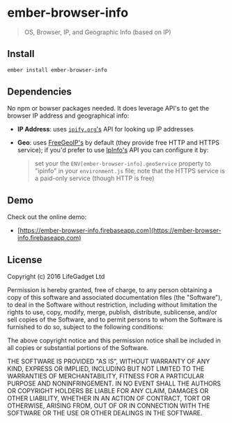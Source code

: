 # ember-browser-info
> OS, Browser, IP, and Geographic Info (based on IP)


## Install

```sh
ember install ember-browser-info
```

## Dependencies

No npm or bowser packages needed. It does leverage API's to get the browser IP address and geographical info:

- **IP Address**: uses [`ipify.org`'s](http://ipify.org) API for looking up IP addresses
- **Geo**: uses [FreeGeoIP's](http://freegeoip.net) by default (they provide free HTTP and HTTPS service); if you'd prefer to use [IpInfo's](http://ipinfo.io) API you can configure it by:

  > set your the `ENV[ember-browser-info].geoService` property to "ipinfo" in your `environment.js` file; note that the HTTPS service is a paid-only service (though HTTP is free)

## Demo

Check out the online demo:
- [https://ember-browser-info.firebaseapp.com](https://ember-browser-info.firebaseapp.com)

## License

Copyright (c) 2016 LifeGadget Ltd

Permission is hereby granted, free of charge, to any person obtaining a copy of
this software and associated documentation files (the "Software"), to deal in
the Software without restriction, including without limitation the rights to
use, copy, modify, merge, publish, distribute, sublicense, and/or sell copies
of the Software, and to permit persons to whom the Software is furnished to do
so, subject to the following conditions:

The above copyright notice and this permission notice shall be included in all
copies or substantial portions of the Software.

THE SOFTWARE IS PROVIDED "AS IS", WITHOUT WARRANTY OF ANY KIND, EXPRESS OR
IMPLIED, INCLUDING BUT NOT LIMITED TO THE WARRANTIES OF MERCHANTABILITY,
FITNESS FOR A PARTICULAR PURPOSE AND NONINFRINGEMENT. IN NO EVENT SHALL THE
AUTHORS OR COPYRIGHT HOLDERS BE LIABLE FOR ANY CLAIM, DAMAGES OR OTHER
LIABILITY, WHETHER IN AN ACTION OF CONTRACT, TORT OR OTHERWISE, ARISING FROM,
OUT OF OR IN CONNECTION WITH THE SOFTWARE OR THE USE OR OTHER DEALINGS IN THE
SOFTWARE.
